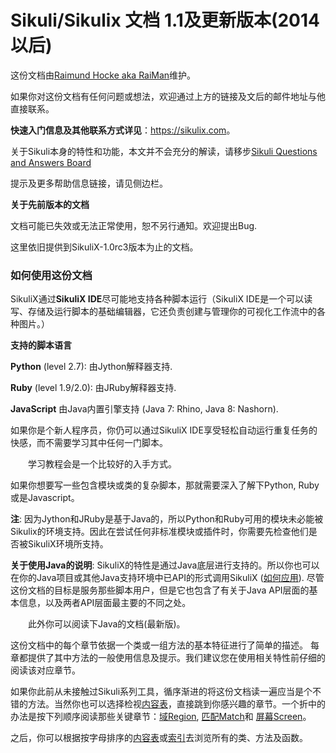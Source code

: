 # Sikuli/Sikulix 文档 1.1及更新版本(2014以后)
这份文档由[Raimund Hocke aka RaiMan](https://launchpad.net/~raimund-hocke)维护。

如果你对这份文档有任何问题或想法，欢迎通过上方的链接及文后的邮件地址与他直接联系。

**快速入门信息及其他联系方式详见**：<https://sikulix.com>。

关于Sikuli本身的特性和功能，本文并不会充分的解读，请移步[Sikuli Questions and Answers Board](https://answers.launchpad.net/sikuli)

提示及更多帮助信息链接，请见侧边栏。

**关于先前版本的文档**

文档可能已失效或无法正常使用，恕不另行通知。欢迎提出Bug.

这里依旧提供到SikuliX-1.0rc3版本为止的文档。

### 如何使用这份文档
SikuliX通过**SikuliX IDE**尽可能地支持各种脚本运行（SikuliX IDE是一个可以读写、存储及运行脚本的基础编辑器，它还负责创建与管理你的可视化工作流中的各种图片。）

**支持的脚本语言**

**Python** (level 2.7): 由Jython解释器支持.

**Ruby** (level 1.9/2.0): 由JRuby解释器支持.

**JavaScript** 由Java内置引擎支持 (Java 7: Rhino, Java 8: Nashorn).

如果你是个新人程序员，你仍可以通过SikuliX IDE享受轻松自动运行重复任务的快感，而不需要学习其中任何一门脚本。

　　学习教程会是一个比较好的入手方式。

如果你想要写一些包含模块或类的复杂脚本，那就需要深入了解下Python, Ruby或是Javascript。

**注**: 因为Jython和JRuby是基于Java的，所以Python和Ruby可用的模块未必能被Sikulix的环境支持。因此在尝试任何非标准模块或插件时，你需要先检查他们是否被SikuliX环境所支持。

**关于使用Java的说明**: SikuliX的特性是通过Java底层进行支持的。所以你也可以在你的Java项目或其他Java支持环境中已API的形式调用SikuliX ([如何应用](https://sikulix-2014.readthedocs.io/en/latest/faq/030-java-dev.html)). 尽管这份文档的目标是服务那些脚本用户，但是它也包含了有关于Java API层面的基本信息，以及两者API层面最主要的不同之处。

　　此外你可以阅读下Java的文档(最新版)。

这份文档中的每个章节依据一个类或一组方法的基本特征进行了简单的描述。
 每章都提供了其中方法的一般使用信息及提示。我们建议您在使用相关特性前仔细的阅读该对应章节。 

如果你此前从未接触过Sikuli系列工具，循序渐进的将这份文档读一遍应当是个不错的方法。当然你也可以选择检视[内容表](https://sikulix-2014.readthedocs.io/en/latest/toc.html)，直接跳到你感兴趣的章节。一个折中的办法是按下列顺序阅读那些关键章节：[域Region](https://sikulix-2014.readthedocs.io/en/latest/region.html#Region), [匹配Match](https://sikulix-2014.readthedocs.io/en/latest/match.html#Match)和 [屏幕Screen](https://sikulix-2014.readthedocs.io/en/latest/screen.html#Screen)。

之后，你可以根据按字母排序的[内容表](https://sikulix-2014.readthedocs.io/en/latest/toc.html)或[索引](https://sikulix-2014.readthedocs.io/en/latest/genindex.html)去浏览所有的类、方法及函数。
